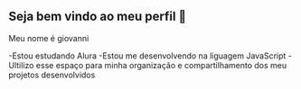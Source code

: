 ## Seja bem vindo ao meu perfil 💙


Meu nome é giovanni

-Estou estudando Alura
-Estou me desenvolvendo na liguagem JavaScript
-Ultilizo esse espaço para minha organização e compartilhamento dos meu projetos desenvolvidos

